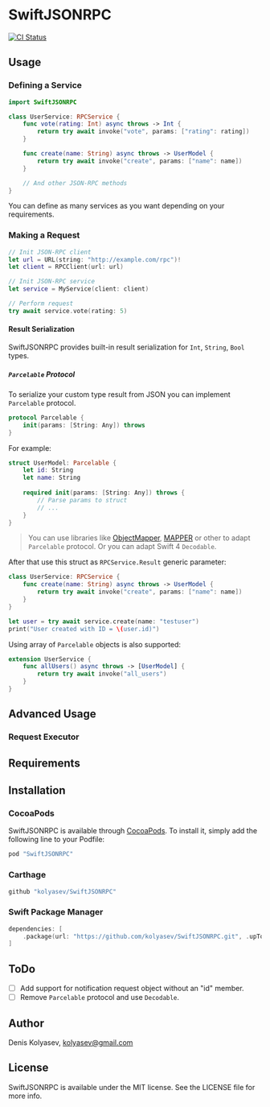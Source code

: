 # SwiftJSONRPC

[![CI Status](http://img.shields.io/travis/kolyasev/SwiftJSONRPC.svg?style=flat)](https://travis-ci.org/kolyasev/SwiftJSONRPC)
<!-- [![Version](https://img.shields.io/cocoapods/v/SwiftJSONRPC.svg?style=flat)](http://cocoapods.org/pods/SwiftJSONRPC) -->
<!-- [![License](https://img.shields.io/cocoapods/l/SwiftJSONRPC.svg?style=flat)](http://cocoapods.org/pods/SwiftJSONRPC) -->
<!-- [![Platform](https://img.shields.io/cocoapods/p/SwiftJSONRPC.svg?style=flat)](http://cocoapods.org/pods/SwiftJSONRPC) -->

## Usage

### Defining a Service

```swift
import SwiftJSONRPC

class UserService: RPCService {
    func vote(rating: Int) async throws -> Int {
        return try await invoke("vote", params: ["rating": rating])
    }

    func create(name: String) async throws -> UserModel {
        return try await invoke("create", params: ["name": name])
    }

    // And other JSON-RPC methods
}
```

You can define as many services as you want depending on your requirements.

### Making a Request

```swift
// Init JSON-RPC client
let url = URL(string: "http://example.com/rpc")!
let client = RPCClient(url: url)

// Init JSON-RPC service
let service = MyService(client: client)

// Perform request
try await service.vote(rating: 5)
```

#### Result Serialization

SwiftJSONRPC provides built-in result serialization for `Int`, `String`, `Bool` types.

##### `Parcelable` Protocol

To serialize your custom type result from JSON you can implement `Parcelable` protocol.

```swift
protocol Parcelable {
    init(params: [String: Any]) throws
}
```

For example:

```swift
struct UserModel: Parcelable {
    let id: String
    let name: String
    
    required init(params: [String: Any]) throws {
        // Parse params to struct
        // ...
    }
}
```

> You can use libraries like [ObjectMapper](https://github.com/Hearst-DD/ObjectMapper), [MAPPER](https://github.com/LYFT/MAPPER) or other to adapt `Parcelable` protocol. Or you can adapt Swift 4 `Decodable`.

After that use this struct as `RPCService.Result` generic parameter:

```swift
class UserService: RPCService {
    func create(name: String) async throws -> UserModel {
        return try await invoke("create", params: ["name": name])
    }
}
```
```swift
let user = try await service.create(name: "testuser")
print("User created with ID = \(user.id)")
```

Using array of `Parcelable` objects is also supported:

```swift
extension UserService {
    func allUsers() async throws -> [UserModel] {
        return try await invoke("all_users")
    }
}
```

## Advanced Usage

### Request Executor

## Requirements

## Installation

### CocoaPods

SwiftJSONRPC is available through [CocoaPods](http://cocoapods.org). To install
it, simply add the following line to your Podfile:

```ruby
pod "SwiftJSONRPC"
```

### Carthage

```ruby
github "kolyasev/SwiftJSONRPC"
```

### Swift Package Manager

```swift
dependencies: [
    .package(url: "https://github.com/kolyasev/SwiftJSONRPC.git", .upToNextMajor(from: "0.7.0"))
]
```

## ToDo

- [ ] Add support for notification request object without an "id" member.
- [ ] Remove `Parcelable` protocol and use `Decodable`.

## Author

Denis Kolyasev, kolyasev@gmail.com

## License

SwiftJSONRPC is available under the MIT license. See the LICENSE file for more info.
